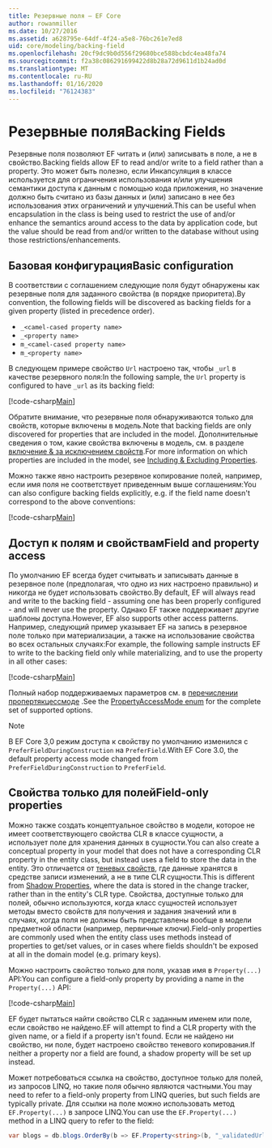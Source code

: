 ```yaml
---
title: Резервные поля — EF Core
author: rowanmiller
ms.date: 10/27/2016
ms.assetid: a628795e-64df-4f24-a5e8-76bc261e7ed8
uid: core/modeling/backing-field
ms.openlocfilehash: 20cf9dc9b0d556f29680bce588bcbdc4ea48fa74
ms.sourcegitcommit: f2a38c086291699422d8b28a72d9611d1b24ad0d
ms.translationtype: MT
ms.contentlocale: ru-RU
ms.lasthandoff: 01/16/2020
ms.locfileid: "76124383"
---
```

# <a name="backing-fields"></a><span data-ttu-id="4e5dd-102">Резервные поля</span><span class="sxs-lookup"><span data-stu-id="4e5dd-102">Backing Fields</span></span>

<span data-ttu-id="4e5dd-103">Резервные поля позволяют EF читать и (или) записывать в поле, а не в свойство.</span><span class="sxs-lookup"><span data-stu-id="4e5dd-103">Backing fields allow EF to read and/or write to a field rather than a property.</span></span> <span data-ttu-id="4e5dd-104">Это может быть полезно, если Инкапсуляция в классе используется для ограничения использования и/или улучшения семантики доступа к данным с помощью кода приложения, но значение должно быть считано из базы данных и (или) записано в нее без использования этих ограничений и улучшений.</span><span class="sxs-lookup"><span data-stu-id="4e5dd-104">This can be useful when encapsulation in the class is being used to restrict the use of and/or enhance the semantics around access to the data by application code, but the value should be read from and/or written to the database without using those restrictions/enhancements.</span></span>

## <a name="basic-configuration"></a><span data-ttu-id="4e5dd-105">Базовая конфигурация</span><span class="sxs-lookup"><span data-stu-id="4e5dd-105">Basic configuration</span></span>

<span data-ttu-id="4e5dd-106">В соответствии с соглашением следующие поля будут обнаружены как резервные поля для заданного свойства (в порядке приоритета).</span><span class="sxs-lookup"><span data-stu-id="4e5dd-106">By convention, the following fields will be discovered as backing fields for a given property (listed in precedence order).</span></span> 

* `_<camel-cased property name>`
* `_<property name>`
* `m_<camel-cased property name>`
* `m_<property name>`

<span data-ttu-id="4e5dd-107">В следующем примере свойство `Url` настроено так, чтобы `_url` в качестве резервного поля:</span><span class="sxs-lookup"><span data-stu-id="4e5dd-107">In the following sample, the `Url` property is configured to have `_url` as its backing field:</span></span>

[!code-csharp[Main](../../../samples/core/Modeling/Conventions/BackingField.cs#Sample)]

<span data-ttu-id="4e5dd-108">Обратите внимание, что резервные поля обнаруживаются только для свойств, которые включены в модель.</span><span class="sxs-lookup"><span data-stu-id="4e5dd-108">Note that backing fields are only discovered for properties that are included in the model.</span></span> <span data-ttu-id="4e5dd-109">Дополнительные сведения о том, какие свойства включены в модель, см. в разделе [включение & за исключением свойств](included-properties.md).</span><span class="sxs-lookup"><span data-stu-id="4e5dd-109">For more information on which properties are included in the model, see [Including & Excluding Properties](included-properties.md).</span></span>

<span data-ttu-id="4e5dd-110">Можно также явно настроить резервное копирование полей, например, если имя поля не соответствует приведенным выше соглашениям:</span><span class="sxs-lookup"><span data-stu-id="4e5dd-110">You can also configure backing fields explicitly, e.g. if the field name doesn't correspond to the above conventions:</span></span>

[!code-csharp[Main](../../../samples/core/Modeling/FluentAPI/BackingField.cs?name=BackingField&highlight=5)]

## <a name="field-and-property-access"></a><span data-ttu-id="4e5dd-111">Доступ к полям и свойствам</span><span class="sxs-lookup"><span data-stu-id="4e5dd-111">Field and property access</span></span>

<span data-ttu-id="4e5dd-112">По умолчанию EF всегда будет считывать и записывать данные в резервное поле (предполагая, что одно из них настроено правильно) и никогда не будет использовать свойство.</span><span class="sxs-lookup"><span data-stu-id="4e5dd-112">By default, EF will always read and write to the backing field - assuming one has been properly configured - and will never use the property.</span></span> <span data-ttu-id="4e5dd-113">Однако EF также поддерживает другие шаблоны доступа.</span><span class="sxs-lookup"><span data-stu-id="4e5dd-113">However, EF also supports other access patterns.</span></span> <span data-ttu-id="4e5dd-114">Например, следующий пример указывает EF на запись в резервное поле только при материализации, а также на использование свойства во всех остальных случаях:</span><span class="sxs-lookup"><span data-stu-id="4e5dd-114">For example, the following sample instructs EF to write to the backing field only while materializing, and to use the property in all other cases:</span></span>

[!code-csharp[Main](../../../samples/core/Modeling/FluentAPI/BackingFieldAccessMode.cs?name=BackingFieldAccessMode&highlight=6)]

<span data-ttu-id="4e5dd-115">Полный набор поддерживаемых параметров см. в [перечислении пропертякцессмоде](https://docs.microsoft.com/dotnet/api/microsoft.entityframeworkcore.propertyaccessmode) .</span><span class="sxs-lookup"><span data-stu-id="4e5dd-115">See the [PropertyAccessMode enum](https://docs.microsoft.com/dotnet/api/microsoft.entityframeworkcore.propertyaccessmode) for the complete set of supported options.</span></span>

> [!NOTE]
> <span data-ttu-id="4e5dd-116">В EF Core 3,0 режим доступа к свойству по умолчанию изменился с `PreferFieldDuringConstruction` на `PreferField`.</span><span class="sxs-lookup"><span data-stu-id="4e5dd-116">With EF Core 3.0, the default property access mode changed from `PreferFieldDuringConstruction` to `PreferField`.</span></span>

## <a name="field-only-properties"></a><span data-ttu-id="4e5dd-117">Свойства только для полей</span><span class="sxs-lookup"><span data-stu-id="4e5dd-117">Field-only properties</span></span>

<span data-ttu-id="4e5dd-118">Можно также создать концептуальное свойство в модели, которое не имеет соответствующего свойства CLR в классе сущности, а использует поле для хранения данных в сущности.</span><span class="sxs-lookup"><span data-stu-id="4e5dd-118">You can also create a conceptual property in your model that does not have a corresponding CLR property in the entity class, but instead uses a field to store the data in the entity.</span></span> <span data-ttu-id="4e5dd-119">Это отличается от [теневых свойств](shadow-properties.md), где данные хранятся в средстве записи изменений, а не в типе CLR сущности.</span><span class="sxs-lookup"><span data-stu-id="4e5dd-119">This is different from [Shadow Properties](shadow-properties.md), where the data is stored in the change tracker, rather than in the entity's CLR type.</span></span> <span data-ttu-id="4e5dd-120">Свойства, доступные только для полей, обычно используются, когда класс сущностей использует методы вместо свойств для получения и задания значений или в случаях, когда поля не должны быть представлены вообще в модели предметной области (например, первичные ключи).</span><span class="sxs-lookup"><span data-stu-id="4e5dd-120">Field-only properties are commonly used when the entity class uses methods instead of properties to get/set values, or in cases where fields shouldn't be exposed at all in the domain model (e.g. primary keys).</span></span>

<span data-ttu-id="4e5dd-121">Можно настроить свойство только для поля, указав имя в `Property(...)` API:</span><span class="sxs-lookup"><span data-stu-id="4e5dd-121">You can configure a field-only property by providing a name in the `Property(...)` API:</span></span>

[!code-csharp[Main](../../../samples/core/Modeling/FluentAPI/BackingFieldNoProperty.cs#Sample)]

<span data-ttu-id="4e5dd-122">EF будет пытаться найти свойство CLR с заданным именем или поле, если свойство не найдено.</span><span class="sxs-lookup"><span data-stu-id="4e5dd-122">EF will attempt to find a CLR property with the given name, or a field if a property isn't found.</span></span> <span data-ttu-id="4e5dd-123">Если не найдено ни свойство, ни поле, будет настроено свойство теневого копирования.</span><span class="sxs-lookup"><span data-stu-id="4e5dd-123">If neither a property nor a field are found, a shadow property will be set up instead.</span></span>

<span data-ttu-id="4e5dd-124">Может потребоваться ссылка на свойство, доступное только для полей, из запросов LINQ, но такие поля обычно являются частными.</span><span class="sxs-lookup"><span data-stu-id="4e5dd-124">You may need to refer to a field-only property from LINQ queries, but such fields are typically private.</span></span> <span data-ttu-id="4e5dd-125">Для ссылки на поле можно использовать метод `EF.Property(...)` в запросе LINQ.</span><span class="sxs-lookup"><span data-stu-id="4e5dd-125">You can use the `EF.Property(...)` method in a LINQ query to refer to the field:</span></span>

``` csharp
var blogs = db.blogs.OrderBy(b => EF.Property<string>(b, "_validatedUrl"));
```
